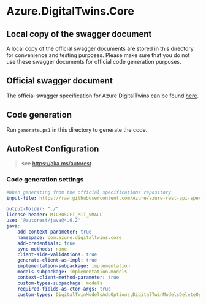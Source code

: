 # Azure.DigitalTwins.Core

## Local copy of the swagger document

A local copy of the official swagger documents are stored in this directory for convenience and testing purposes. Please make sure that you do not use these swagger documents for official code generation purposes.

## Official swagger document

The official swagger specification for Azure DigitalTwins can be found [here](https://github.com/Azure/azure-rest-api-specs/tree/master/specification/digitaltwins/data-plane/Microsoft.DigitalTwins).

## Code generation

Run `generate.ps1` in this directory to generate the code.

## AutoRest Configuration

> see <https://aka.ms/autorest>

### Code generation settings

``` yaml
#When generating from the official specifications repository
input-file: https://raw.githubusercontent.com/Azure/azure-rest-api-specs/14fb40342c19f8b483e132038f8424ee62b745d9/specification/digitaltwins/data-plane/Microsoft.DigitalTwins/stable/2020-10-31/digitaltwins.json

output-folder: "./"
license-header: MICROSOFT_MIT_SMALL
use: '@autorest/java@4.0.2'
java:
    add-context-parameter: true
    namespace: com.azure.digitaltwins.core
    add-credentials: true
    sync-methods: none
    client-side-validations: true
    generate-client-as-impl: true
    implementation-subpackage: implementation
    models-subpackage: implementation.models
    context-client-method-parameter: true
    custom-types-subpackage: models
    required-fields-as-ctor-args: true
    custom-types: DigitalTwinModelsAddOptions,DigitalTwinModelsDeleteOptions,DigitalTwinModelsGetByIdOptions,DigitalTwinModelsUpdateOptions,DigitalTwinsAddOptions,DigitalTwinsAddRelationshipOptions,DigitalTwinsDeleteOptions,DigitalTwinsDeleteRelationshipOptions,DigitalTwinsGetByIdOptions,DigitalTwinsGetComponentOptions,DigitalTwinsGetRelationshipByIdOptions,DigitalTwinsListIncomingRelationshipsOptions,DigitalTwinsListRelationshipsOptions,DigitalTwinsUpdateComponentOptions,DigitalTwinsUpdateOptions,DigitalTwinsUpdateRelationshipOptions,EventRoutesAddOptions,EventRoutesDeleteOptions,EventRoutesGetByIdOptions,EventRoutesListOptions,QueryTwinsOptions
```
